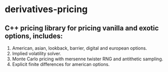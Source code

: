 # derivatives-pricing

## C++ pricing library for pricing vanilla and exotic options, includes:
1. American, asian, lookback, barrier, digital and european options.
2. Implied volatility solver.
3. Monte Carlo pricing with mersenne twister RNG and antithetic sampling.
4. Explicit finite differences for american options.
